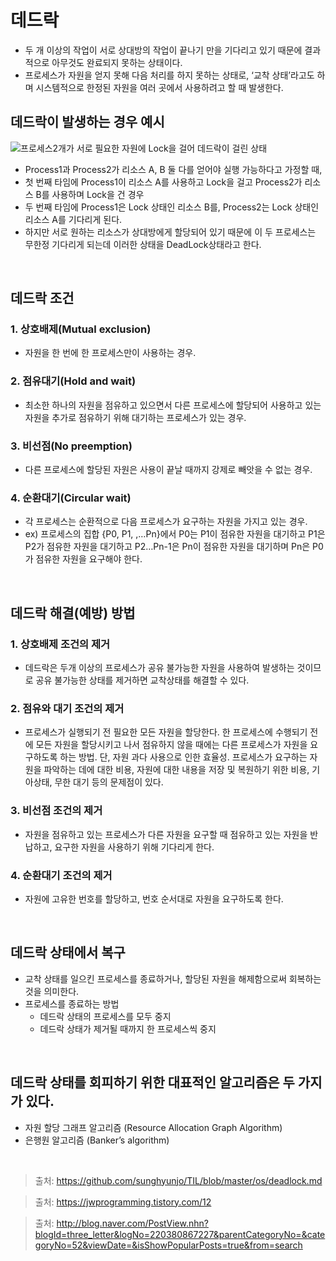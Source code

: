 # 데드락
- 두 개 이상의 작업이 서로 상대방의 작업이 끝나기 만을 기다리고 있기 때문에 결과적으로 아무것도 완료되지 못하는 상태이다.
- 프로세스가 자원을 얻지 못해 다음 처리를 하지 못하는 상태로, ‘교착 상태’라고도 하며 시스템적으로 한정된 자원을 여러 곳에서 사용하려고 할 때 발생한다.

## 데드락이 발생하는 경우 예시
![프로세스2개가 서로 필요한 자원에 Lock을 걸어 데드락이 걸린 상태](https://t1.daumcdn.net/cfile/tistory/243E89355714C26E28)
<br/>
- Process1과 Process2가 리소스 A, B 둘 다를 얻어야 실행 가능하다고 가정할 때,
- 첫 번째 타임에 Process1이 리소스 A를 사용하고 Lock을 걸고 Process2가 리소스 B를 사용하며 Lock을 건 경우
- 두 번째 타임에 Process1은 Lock 상태인 리소스 B를, Process2는 Lock 상태인 리소스 A를 기다리게 된다.
- 하지만 서로 원하는 리소스가 상대방에게 할당되어 있기 때문에 이 두 프로세스는 무한정 기다리게 되는데 이러한 상태을 DeadLock상태라고 한다.
<br/>

## 데드락 조건
### 1. 상호배제(Mutual exclusion) 
- 자원을 한 번에 한 프로세스만이 사용하는 경우.
### 2. 점유대기(Hold and wait)
- 최소한 하나의 자원을 점유하고 있으면서 다른 프로세스에 할당되어 사용하고 있는 자원을 추가로 점유하기 위해 대기하는 프로세스가 있는 경우.
### 3. 비선점(No preemption) 
- 다른 프로세스에 할당된 자원은 사용이 끝날 때까지 강제로 빼앗을 수 없는 경우.
### 4. 순환대기(Circular wait) 
- 각 프로세스는 순환적으로 다음 프로세스가 요구하는 자원을 가지고 있는 경우.
- ex) 프로세스의 집합 {P0, P1, ,…Pn}에서 P0는 P1이 점유한 자원을 대기하고 P1은 P2가 점유한 자원을 대기하고 P2…Pn-1은 Pn이 점유한 자원을 대기하며 Pn은 P0가 점유한 자원을 요구해야 한다.
<br/>

## 데드락 해결(예방) 방법
### 1. 상호배제 조건의 제거 
- 데드락은 두개 이상의 프로세스가 공유 불가능한 자원을 사용하여 발생하는 것이므로 공유 불가능한 상태를 제거하면 교착상태를 해결할 수 있다.
### 2. 점유와 대기 조건의 제거
- 프로세스가 실행되기 전 필요한 모든 자원을 할당한다. 한 프로세스에 수행되기 전에 모든 자원을 할당시키고 나서 점유하지 않을 때에는 다른 프로세스가 자원을 요구하도록 하는 방법.
단, 자원 과다 사용으로 인한 효율성. 프로세스가 요구하는 자원을 파악하는 데에 대한 비용, 자원에 대한 내용을 저장 및 복원하기 위한 비용,
기아상태, 무한 대기 등의 문제점이 있다.
### 3. 비선점 조건의 제거
- 자원을 점유하고 있는 프로세스가 다른 자원을 요구할 때 점유하고 있는 자원을 반납하고, 요구한 자원을 사용하기 위해 기다리게 한다.
### 4. 순환대기 조건의 제거
- 자원에 고유한 번호를 할당하고, 번호 순서대로 자원을 요구하도록 한다.
<br/>

## 데드락 상태에서 복구
- 교착 상태를 일으킨 프로세스를 종료하거나, 할당된 자원을 해제함으로써 회복하는 것을 의미한다.
- 프로세스를 종료하는 방법
  - 데드락 상태의 프로세스를 모두 중지
  - 데드락 상태가 제거될 때까지 한 프로세스씩 중지
<br/>

## 데드락 상태를 회피하기 위한 대표적인 알고리즘은 두 가지가 있다.
  - 자원 할당 그래프 알고리즘 (Resource Allocation Graph Algorithm) 
  - 은행원 알고리즘 (Banker’s algorithm)
<br/>

> 출처: https://github.com/sunghyunjo/TIL/blob/master/os/deadlock.md

> 출처: https://jwprogramming.tistory.com/12

> 출처: http://blog.naver.com/PostView.nhn?blogId=three_letter&logNo=220380867227&parentCategoryNo=&categoryNo=52&viewDate=&isShowPopularPosts=true&from=search
